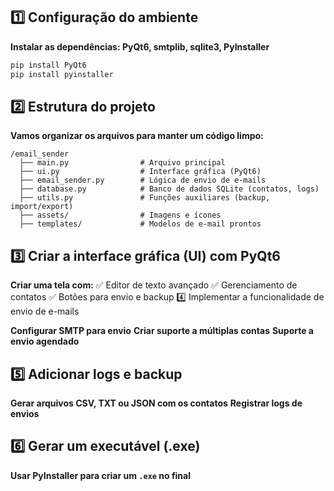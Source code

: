 ## 1️⃣ Configuração do ambiente
**Instalar as dependências: PyQt6, smtplib, sqlite3, PyInstaller**

```bash
pip install PyQt6
pip install pyinstaller
```

## 2️⃣ Estrutura do projeto
**Vamos organizar os arquivos para manter um código limpo:**

```
/email_sender
  ├── main.py                # Arquivo principal
  ├── ui.py                  # Interface gráfica (PyQt6)
  ├── email_sender.py        # Lógica de envio de e-mails
  ├── database.py            # Banco de dados SQLite (contatos, logs)
  ├── utils.py               # Funções auxiliares (backup, import/export)
  ├── assets/                # Imagens e ícones
  ├── templates/             # Modelos de e-mail prontos
```

## 3️⃣ Criar a interface gráfica (UI) com PyQt6

**Criar uma tela com:**
✅ Editor de texto avançado
✅ Gerenciamento de contatos
✅ Botões para envio e backup
4️⃣ Implementar a funcionalidade de envio de e-mails

**Configurar SMTP para envio**
**Criar suporte a múltiplas contas**
**Suporte a envio agendado**

## 5️⃣ Adicionar logs e backup

**Gerar arquivos CSV, TXT ou JSON com os contatos**
**Registrar logs de envios**

## 6️⃣ Gerar um executável (.exe)

**Usar PyInstaller para criar um `.exe` no final**